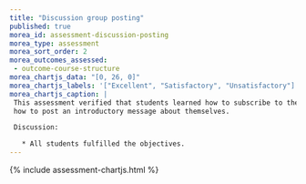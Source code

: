 ```yaml
---
title: "Discussion group posting"
published: true
morea_id: assessment-discussion-posting
morea_type: assessment
morea_sort_order: 2
morea_outcomes_assessed:
 - outcome-course-structure
morea_chartjs_data: "[0, 26, 0]"
morea_chartjs_labels: '["Excellent", "Satisfactory", "Unsatisfactory"]'
morea_chartjs_caption: |
 This assessment verified that students learned how to subscribe to the class newsgroup and 
 how to post an introductory message about themselves. 

 Discussion:

   * All students fulfilled the objectives. 
---
```


{%  include assessment-chartjs.html  %}
